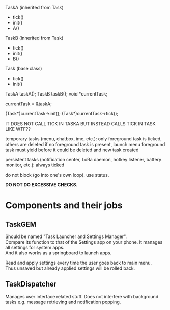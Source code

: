 TaskA (inherited from Task)
- tick()
- init()
- A()

TaskB (inherited from Task)
- tick()
- init()
- B()

Task (base class)
- tick()
- init()


TaskA taskA();
TaskB taskB();
void *currentTask;

currentTask = &taskA;

(Task*)currentTask->init();
(Task*)currentTask->tick();

IT DOES NOT CALL TICK IN TASKA BUT INSTEAD CALLS TICK IN TASK LIKE WTF??


temporary tasks (menu, chatbox, ime, etc.):
only foreground task is ticked, others are deleted
if no foreground task is present, launch menu
foreground task must yield before it could be deleted and new task created

persistent tasks (notification center, LoRa daemon, hotkey listener, battery monitor, etc.):
always ticked

do not block (go into one's own loop). use status.

**DO NOT DO EXCESSIVE CHECKS.**

# Components and their jobs

## TaskGEM

Should be named "Task Launcher and Settings Manager".  
Compare its function to that of the Settings app on your phone. It manages all settings for system apps.  
And it also works as a springboard to launch apps.

Read and apply settings every time the user goes back to main menu.  
Thus unsaved but already applied settings will be rolled back.

## TaskDispatcher

Manages user interface related stuff. Does not interfere with background tasks e.g. message retrieving and notification popping.
